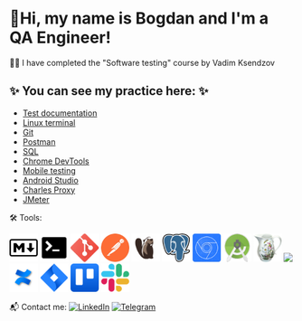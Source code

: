 # 🖖Hi, my name is Bogdan and I'm a QA Engineer!

👩‍💻 I have completed the "Software testing" course by Vadim Ksendzov

## ✨ You can see my practice here: ✨

+ [Test documentation](https://github.com/Trittton/Tools/blob/main/Test%20Artifacts/New%20Text%20Document.md)
+ [Linux terminal](https://github.com/Trittton/Tools/blob/main/Git%2C%20GitHub%2C%20Git%20Bash/Gatsyuk_HW_1_Terminal(GitBash).txt)
+ [Git](https://github.com/Trittton/QA_Vadim_Ksendzov_course/blob/main/HW_2_Github_part_1/Gatsyuk_HW_2_Github.md)
+ [Postman](https://github.com/Trittton/Tools/tree/main/Postman)
+ [SQL](https://github.com/Trittton/Tools/tree/main/SQL)
+ [Chrome DevTools](https://github.com/Trittton/Tools/tree/main/DevTools)
+ [Mobile testing](https://github.com/Trittton/Tools/blob/main/Test%20Artifacts/Mobile_Testing.md)
+ [Android Studio](https://github.com/Trittton/Tools/tree/main/Android%20Studio)
+ [Charles Proxy](https://github.com/Trittton/Tools/tree/main/Charles)
+ [JMeter](https://github.com/Trittton/Tools/tree/main/JMetr)

🛠 Tools:

<img src="https://github.com/Trittton/Trittton/blob/main/Assets/md_icon.png?raw=true" width="50px"> <img src="https://github.com/Trittton/Trittton/blob/main/Assets/terminal_icon.png?raw=true" width="50px"> <img src="https://github.com/Trittton/Trittton/blob/main/Assets/git_icon.png?raw=true" width="50px"> <img src="https://github.com/Trittton/Trittton/blob/main/Assets/postman_icon%2022.35.53.png?raw=true" width="50px"> <img src="https://github.com/Trittton/Trittton/blob/main/Assets/Dbeaver_logo.png?raw=true" width="50px"> <img src="https://github.com/Trittton/Trittton/blob/main/Assets/postgresql_icon.png?raw=true" width="50px"> <img src="https://github.com/Trittton/Trittton/blob/main/Assets/DevTools_icon.png?raw=true" width="50px"> <img src="https://github.com/Trittton/Trittton/blob/main/Assets/Android_SDK_icon.png?raw=true" width="50px"> <img src="https://github.com/Trittton/Trittton/blob/main/Assets/Charles_icon.png?raw=true" width="50px"> <img src="https://jmeter.apache.org/images/jmeter_square.svg" width="50px"> <img src="https://github.com/Trittton/Trittton/blob/main/Assets/atlassian-confluence.png?raw=true" width="50px"> <img src="https://github.com/Trittton/Trittton/blob/main/Assets/atlassian_jira_logo_icon_170511.png?raw=true" width="50px"> <img src="https://github.com/Trittton/Trittton/blob/main/Assets/trello.png?raw=true" width="50px"> <img src="https://github.com/Trittton/Trittton/blob/main/Assets/Slack_icon.png?raw=true" width="50px">

📬 Сontact me:
[![LinkedIn](https://img.shields.io/badge/-LinkedIn-ffffff??style=flat&logo=LinkedIn&logoColor=2964be)](https://www.linkedin.com/in/bogdan-gatsyuk)
[![Telegram](https://img.shields.io/badge/-Telegram-ffffff?style=flat&logo=Telegram)](https://t.me/Trittt0n)
